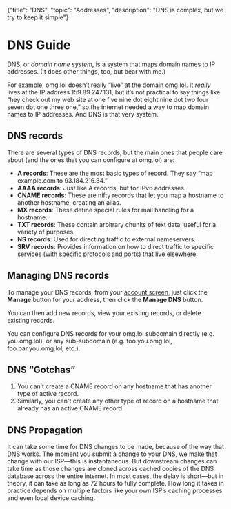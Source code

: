 {"title": "DNS", "topic": "Addresses", "description": "DNS is complex, but we try to keep it simple"}

# DNS Guide

DNS, or *domain name system*, is a system that maps domain names to IP addresses. (It does other things, too, but bear with me.)

For example, omg.lol doesn’t really “live” at the domain omg.lol. It _really_ lives at the IP address 159.89.247.131, but it’s not practical to say things like “hey check out my web site at one five nine dot eight nine dot two four seven dot one three one,” so the internet needed a way to map domain names to IP addresses. And DNS is that very system.

## DNS records

There are several types of DNS records, but the main ones that people care about (and the ones that you can configure at omg.lol) are:

* **A records**: These are the most basic types of record. They say “map example.com to 93.184.216.34.”
* **AAAA records**: Just like A records, but for IPv6 addresses.
* **CNAME records**: These are nifty records that let you map a hostname to another hostname, creating an alias.
* **MX records**: These define special rules for mail handling for a hostname.
* **TXT records**: These contain arbitrary chunks of text data, useful for a variety of purposes.
* **NS records**: Used for directing traffic to external nameservers.
* **SRV records**: Provides information on how to direct traffic to specific services (with specific protocols and ports) that live elsewhere.

## Managing DNS records

To manage your DNS records, from your [account screen](/account), just click the **Manage** button for your address, then click the **Manage DNS** button.

You can then add new records, view your existing records, or delete existing records.

You can configure DNS records for your omg.lol subdomain directly (e.g. you.omg.lol), or any sub-subdomain (e.g. foo.you.omg.lol, foo.bar.you.omg.lol, etc.).

## DNS “Gotchas”

1. You can’t create a CNAME record on any hostname that has another type of active record.
2. Similarly, you can't create any other type of record on a hostname that already has an active CNAME record.

## DNS Propagation

It can take some time for DNS changes to be made, because of the way that DNS works. The moment you submit a change to your DNS, we make that change with our ISP—this is instantaneous. But downstream changes can take time as those changes are cloned across cached copies of the DNS database across the entire internet. In most cases, the delay is short—but in theory, it can take as long as 72 hours to fully complete. How long it takes in practice depends on multiple factors like your own ISP’s caching processes and even local device caching.
